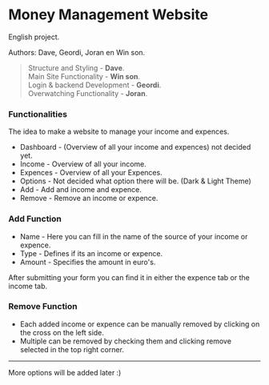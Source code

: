 # Money Management Website
English project.

Authors: Dave, Geordi, Joran en Win son.

>   Structure and Styling   - **Dave**.  
>   Main Site Functionality  - **Win son**.  
>   Login & backend Development - **Geordi**.  
>   Overwatching Functionality  - **Joran**.


### Functionalities

The idea to make a website to manage your income and expences.

+ Dashboard - (Overview of all your income and expences) not decided yet.
+ Income - Overview of all your income.
+ Expences - Overview of all your Expences.
+ Options - Not decided what option there will be. (Dark & Light Theme)
+ Add - Add and income and expence.
+ Remove - Remove an income or expence.

### Add Function

+ Name - Here you can fill in the name of the source of your income or expence.
+ Type - Defines if its an income or expence.
+ Amount - Specifies the amount in euro's.

After submitting your form you can find it in either the expence tab or the income tab.  

### Remove Function

+ Each added income or expence can be manually removed by clicking on the cross on the left side.  
+ Multiple can be removed by checking them and clicking remove selected in the top right corner.  

---
More options will be added later :)  

